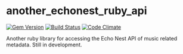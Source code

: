 another_echonest_ruby_api
=========================

[![Gem Version](https://badge.fury.io/rb/another_echonest_ruby_api.png)](http://badge.fury.io/rb/another_echonest_ruby_api)
[![Build Status](https://secure.travis-ci.org/spilliton/another_echonest_ruby_api.png)](http://travis-ci.org/spilliton/another_echonest_ruby_api)
[![Code Climate](https://codeclimate.com/github/spilliton/another_echonest_ruby_api.png)](https://codeclimate.com/github/spilliton/another_echonest_ruby_api)

Another ruby library for accessing the Echo Nest API of music related metadata.   Still in development.
